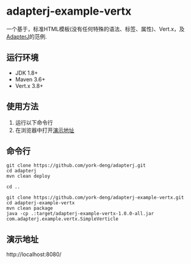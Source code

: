 # adapterj-example-vertx

一个基于，标准HTML模板(没有任何特殊的语法、标签、属性)、Vert.x，及[AdapterJ](https://github.com/york-deng/adapterj)的范例. 

## 运行环境
* JDK 1.8+
* Maven 3.6+
* Vert.x 3.8+

## 使用方法 
1. 运行以下命令行   
2. 在浏览器中打开[演示地址](http://localhost:8080/)   

## 命令行
```
git clone https://github.com/york-deng/adapterj.git
cd adapterj
mvn clean deploy

cd ..

git clone https://github.com/york-deng/adapterj-example-vertx.git
cd adapterj-example-vertx
mvn clean package   
java -cp .:target/adapterj-example-vertx-1.0.0-all.jar com.adapterj.example.vertx.SimpleVerticle 
```

## 演示地址
http://localhost:8080/
